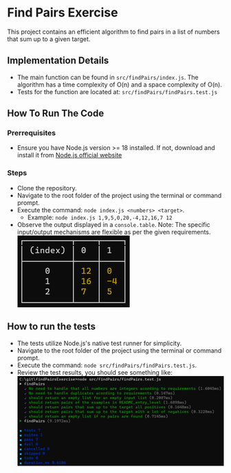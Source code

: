 # Find Pairs Exercise
This project contains an efficient algorithm to find pairs in a list of numbers that sum up to a given target.
## Implementation Details
* The main function can be found in `src/findPairs/index.js`. The algorithm has a time complexity of O(n) and a space complexity of O(n).
* Tests for the function are located at: `src/findPairs/findPairs.test.js`


## How To Run The Code
### Prerrequisites
* Ensure you have Node.js version >= 18 installed. If not, download and install it from [Node.js official website](https://nodejs.org/)
### Steps
* Clone the repository.
* Navigate to the root folder of the project using the terminal or command prompt.
* Execute the command: `node index.js <numbers> <target>`.
  * Example: `node index.js 1,9,5,0,20,-4,12,16,7 12`
* Observe the output displayed in a `console.table`. Note: The specific input/output mechanisms are flexible as per the given requirements. ![Output](image.png)

## How to run the tests
* The tests utilize Node.js's native test runner for simplicity.
* Navigate to the root folder of the project using the terminal or command prompt.
* Execute the command: `node src/findPairs/findPairs.test.js`.
* Review the test results, you should see something like:![Tests output](image-1.png)
